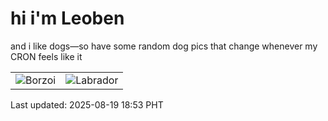 # hi i'm Leoben

and i like dogs—so have some random dog pics that change whenever my CRON feels like it

|  |  |
|--------|----------|
| ![Borzoi](https://random-dog-vercel.vercel.app/api/random-borzoi?v=1755600815) | ![Labrador](https://random-dog-vercel.vercel.app/api/random-labrador?v=1755600815) |

Last updated: 2025-08-19 18:53 PHT
